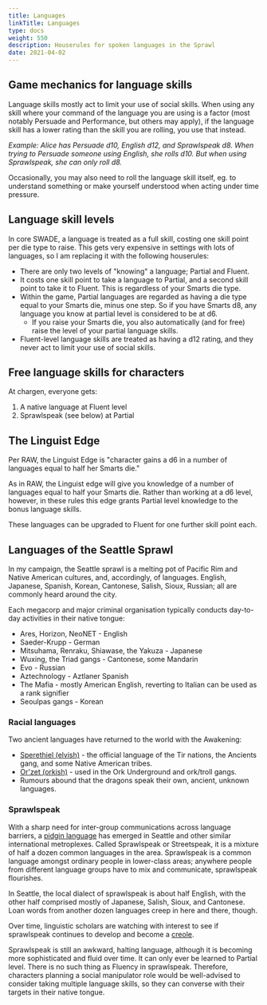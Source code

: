 ```yaml
--- 
title: Languages 
linkTitle: Languages
type: docs     
weight: 550 
description: Houserules for spoken languages in the Sprawl 
date: 2021-04-02
--- 
```


## Game mechanics for language skills

Language skills mostly act to limit your use of social skills. When using any skill where your command of the language you are using is a factor (most notably Persuade and Performance, but others may apply), if the language skill has a lower rating than the skill you are rolling, you use that instead.

*Example: Alice has Persuade d10, English d12, and Sprawlspeak d8. When trying to Persuade someone using English, she rolls d10. But when using Sprawlspeak, she can only roll d8.*

Occasionally, you may also need to roll the language skill itself, eg. to understand something or make yourself understood when acting under time pressure.

## Language skill levels

In core SWADE, a language is treated as a full skill, costing one skill point per die type to raise. This gets very expensive in settings with lots of languages, so I am replacing it with the following houserules:

* There are only two levels of "knowing" a language; Partial and Fluent.
* It costs one skill point to take a language to Partial, and a second skill point to take it to Fluent. This is regardless of your Smarts die type.
* Within the game, Partial languages are regarded as having a die type equal to your Smarts die, minus one step. So if you have Smarts d8, any language you know at partial level is considered to be at d6.
  * If you raise your Smarts die, you also automatically (and for free) raise the level of your partial language skills.
* Fluent-level language skills are treated as having a d12 rating, and they never act to limit your use of social skills.

## Free language skills for characters

At chargen, everyone gets:

1. A native language at Fluent level
2. Sprawlspeak (see below) at Partial

## The Linguist Edge

Per RAW, the Linguist Edge is "character gains a d6 in a number of languages equal to half her Smarts die."

As in RAW, the Linguist edge will give you knowledge of a number of languages equal to half your Smarts die. Rather than working at a d6 level, however, in these rules this edge grants Partial level knowledge to the bonus language skills.

These languages can be upgraded to Fluent for one further skill point each.

## Languages of the Seattle Sprawl

In my campaign, the Seattle sprawl is a melting pot of Pacific Rim and Native American cultures, and, accordingly, of languages. English, Japanese, Spanish, Korean, Cantonese, Salish, Sioux, Russian; all are commonly heard around the city. 

Each megacorp and major criminal organisation typically conducts day-to-day activities in their native tongue:

* Ares, Horizon, NeoNET - English
* Saeder-Krupp - German
* Mitsuhama, Renraku, Shiawase, the Yakuza - Japanese
* Wuxing, the Triad gangs - Cantonese, some Mandarin
* Evo - Russian
* Aztechnology - Aztlaner Spanish
* The Mafia - mostly American English, reverting to Italian can be used as a rank signifier
* Seoulpas gangs - Korean

### Racial languages

Two ancient languages have returned to the world with the Awakening:

* [Sperethiel (elvish)](https://shadowrun.fandom.com/wiki/Sperethiel) - the official language of the Tir nations, the Ancients gang, and some Native American tribes.
* [Or'zet (orkish)](https://shadowrun.fandom.com/wiki/Or%27zet) - used in the Ork Underground and ork/troll gangs.
* Rumours abound that the dragons speak their own, ancient, unknown languages.

### Sprawlspeak

With a sharp need for inter-group communications across language barriers, a [pidgin language](https://en.m.wikipedia.org/wiki/Pidgin) has emerged in Seattle and other similar international metroplexes. Called Sprawlspeak or Streetspeak, it is a mixture of half a dozen common languages in the area. Sprawlspeak is a common language amongst ordinary people in lower-class areas; anywhere people from different language groups have to mix and communicate, sprawlspeak flourishes. 

In Seattle, the local dialect of sprawlspeak is about half English, with the other half comprised mostly of Japanese, Salish, Sioux, and Cantonese. Loan words from another dozen languages creep in here and there, though.

Over time, linguistic scholars are watching with interest to see if sprawlspeak continues to develop and become a [creole](https://en.m.wikipedia.org/wiki/Creole_language).

Sprawlspeak is still an awkward, halting language, although it is becoming more sophisticated and fluid over time. It can only ever be learned to Partial level. There is no such thing as Fluency in sprawlspeak. Therefore, characters planning a social manipulator role would be well-advised to consider taking multiple language skills, so they can converse with their targets in their native tongue.
